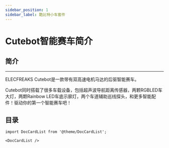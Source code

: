 ```yaml
---
sidebar_position: 1
sidebar_label: 酷比特小车套件
---
```


# Cutebot智能赛车简介

## 简介
---

ELECFREAKS Cutebot是一款带有双高速电机马达的后驱智能赛车。

Cutebot同时搭载了很多车载设备，包括超声波导航距离传感器，两颗RGBLED车大灯，两颗Rainbow LED车底示廓灯，两个车道辅助巡线探头，和更多智能配件！驱动你的第一个智能赛车吧！

## 目录

```mdx-code-block
import DocCardList from '@theme/DocCardList';

<DocCardList />
```
